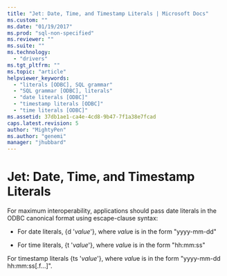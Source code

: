 ```yaml
---
title: "Jet: Date, Time, and Timestamp Literals | Microsoft Docs"
ms.custom: ""
ms.date: "01/19/2017"
ms.prod: "sql-non-specified"
ms.reviewer: ""
ms.suite: ""
ms.technology: 
  - "drivers"
ms.tgt_pltfrm: ""
ms.topic: "article"
helpviewer_keywords: 
  - "literals [ODBC], SQL grammar"
  - "SQL grammar [ODBC], literals"
  - "date literals [ODBC]"
  - "timestamp literals [ODBC]"
  - "time literals [ODBC]"
ms.assetid: 37db1ae1-ca4e-4cd8-9b47-7f1a38e7fcad
caps.latest.revision: 5
author: "MightyPen"
ms.author: "genemi"
manager: "jhubbard"
---
```

# Jet: Date, Time, and Timestamp Literals
For maximum interoperability, applications should pass date literals in the ODBC canonical format using escape-clause syntax:  
  
-   For date literals, {d '*value*'}, where *valu*e is in the form "yyyy-mm-dd"  
  
-   For time literals, {t '*value*'}, where *valu*e is in the form "hh:mm:ss"  
  
 For timestamp literals {ts '*value*'}, where *valu*e is in the form "yyyy-mm-dd hh:mm:ss[.f...]".